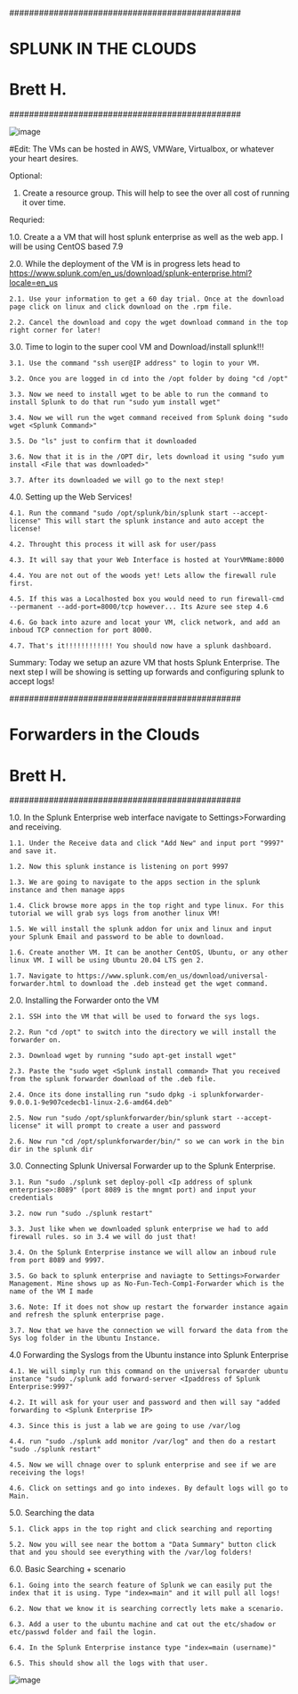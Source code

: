 ###############################################
#            SPLUNK IN THE CLOUDS             #
#                  Brett H.                   #
###############################################

![image](https://user-images.githubusercontent.com/77608692/184009205-34023ec0-d5a9-4dfa-b388-87e543c3608e.png)


#Edit: The VMs can be hosted in AWS, VMWare, Virtualbox, or whatever your heart desires.

Optional:
1. Create a resource group. This will help to see the over all cost of running it over time.

Requried:

1.0. Create a a VM that will host splunk enterprise as well as the web app. I will be using CentOS based 7.9

2.0. While the deployment of the VM is in progress lets head to https://www.splunk.com/en_us/download/splunk-enterprise.html?locale=en_us

    2.1. Use your information to get a 60 day trial. Once at the download page click on linux and click download on the .rpm file.

    2.2. Cancel the download and copy the wget download command in the top right corner for later!

3.0. Time to login to the super cool VM and Download/install splunk!!!

    3.1. Use the command "ssh user@IP address" to login to your VM.

    3.2. Once you are logged in cd into the /opt folder by doing "cd /opt"

    3.3. Now we need to install wget to be able to run the command to install Splunk to do that run "sudo yum install wget"

    3.4. Now we will run the wget command received from Splunk doing "sudo wget <Splunk Command>"

    3.5. Do "ls" just to confirm that it downloaded

    3.6. Now that it is in the /OPT dir, lets download it using "sudo yum install <File that was downloaded>"

    3.7. After its downloaded we will go to the next step!
 
  4.0. Setting up the Web Services!
  
    4.1. Run the command "sudo /opt/splunk/bin/splunk start --accept-license" This will start the splunk instance and auto accept the license!
  
    4.2. Throught this process it will ask for user/pass
  
    4.3. It will say that your Web Interface is hosted at YourVMName:8000
  
    4.4. You are not out of the woods yet! Lets allow the firewall rule first.
  
    4.5. If this was a Localhosted box you would need to run firewall-cmd --permanent --add-port=8000/tcp however... Its Azure see step 4.6
  
    4.6. Go back into azure and locat your VM, click network, and add an inboud TCP connection for port 8000.
  
    4.7. That's it!!!!!!!!!!!! You should now have a splunk dashboard.
  
  Summary: Today we setup an azure VM that hosts Splunk Enterprise. The next step I will be showing is setting up forwards and configuring splunk to accept logs!
  
  
###############################################
#           Forwarders in the Clouds          #
#                  Brett H.                   #
###############################################
  
  

  1.0. In the Splunk Enterprise web interface navigate to Settings>Forwarding and receiving.
  
    1.1. Under the Receive data and click "Add New" and input port "9997" and save it.
  
    1.2. Now this splunk instance is listening on port 9997 
  
    1.3. We are going to navigate to the apps section in the splunk instance and then manage apps
  
    1.4. Click browse more apps in the top right and type linux. For this tutorial we will grab sys logs from another linux VM!
  
    1.5. We will install the splunk addon for unix and linux and input your Splunk Email and password to be able to download.
  
    1.6. Create another VM. It can be another CentOS, Ubuntu, or any other linux VM. I will be using Ubuntu 20.04 LTS gen 2.
  
    1.7. Navigate to https://www.splunk.com/en_us/download/universal-forwarder.html to download the .deb instead get the wget command.

  2.0. Installing the Forwarder onto the VM
  
    2.1. SSH into the VM that will be used to forward the sys logs.
  
    2.2. Run "cd /opt" to switch into the directory we will install the forwarder on.
  
    2.3. Download wget by running "sudo apt-get install wget" 
  
    2.3. Paste the "sudo wget <Splunk install command> That you received from the splunk forwarder download of the .deb file.
  
    2.4. Once its done installing run "sudo dpkg -i splunkforwarder-9.0.0.1-9e907cedecb1-linux-2.6-amd64.deb"
  
    2.5. Now run "sudo /opt/splunkforwarder/bin/splunk start --accept-license" it will prompt to create a user and password
  
    2.6. Now run "cd /opt/splunkforwarder/bin/" so we can work in the bin dir in the splunk dir
    
  3.0. Connecting Splunk Universal Forwarder up to the Splunk Enterprise.
  
    3.1. Run "sudo ./splunk set deploy-poll <Ip address of splunk enterprise>:8089" (port 8089 is the mngmt port) and input your credentials
  
    3.2. now run "sudo ./splunk restart"
  
    3.3. Just like when we downloaded splunk enterprise we had to add firewall rules. so in 3.4 we will do just that!
  
    3.4. On the Splunk Enterprise instance we will allow an inboud rule from port 8089 and 9997.
  
    3.5. Go back to splunk enterprise and naviagte to Settings>Forwarder Management. Mine shows up as No-Fun-Tech-Comp1-Forwarder which is the name of the VM I made
  
    3.6. Note: If it does not show up restart the forwarder instance again and refresh the splunk enterprise page.
  
    3.7. Now that we have the connection we will forward the data from the Sys log folder in the Ubuntu Instance.
  
  4.0 Forwarding the Syslogs from the Ubuntu instance into Splunk Enterprise
  
    4.1. We will simply run this command on the universal forwarder ubuntu instance "sudo ./splunk add forward-server <Ipaddress of Splunk Enterprise:9997"
  
    4.2. It will ask for your user and password and then will say "added forwarding to <Splunk Enterprise IP>
  
    4.3. Since this is just a lab we are going to use /var/log
  
    4.4. run "sudo ./splunk add monitor /var/log" and then do a restart "sudo ./splunk restart"
  
    4.5. Now we will chnage over to splunk enterprise and see if we are receiving the logs!
  
    4.6. Click on settings and go into indexes. By default logs will go to Main.

  5.0. Searching the data
  
    5.1. Click apps in the top right and click searching and reporting
  
    5.2. Now you will see near the bottom a "Data Summary" button click that and you should see everything with the /var/log folders!

  6.0. Basic Searching + scenario
  
    6.1. Going into the search feature of Splunk we can easily put the index that it is using. Type "index=main" and it will pull all logs!
  
    6.2. Now that we know it is searching correctly lets make a scenario.
  
    6.3. Add a user to the ubuntu machine and cat out the etc/shadow or etc/passwd folder and fail the login.
  
    6.4. In the Splunk Enterprise instance type "index=main (username)"
  
    6.5. This should show all the logs with that user.
  
  ![image](https://user-images.githubusercontent.com/77608692/183504940-d44174f8-4261-4e6f-9bee-5a96e37bb499.png)

  

